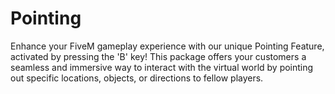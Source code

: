 # Pointing
Enhance your FiveM gameplay experience with our unique Pointing Feature, activated by pressing the 'B' key! This package offers your customers a seamless and immersive way to interact with the virtual world by pointing out specific locations, objects, or directions to fellow players.
